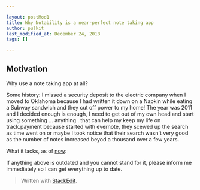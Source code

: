 ```yaml
---

layout: postMod1
title: Why Notability is a near-perfect note taking app
author: pulkit
last_modified_at: December 24, 2018
tags: []

---
```


## Motivation

Why use a note taking app at all?

Some history: I missed a security deposit to the electric company when I moved to Oklahoma because I had written it down on a Napkin while eating a Subway sandwich and they cut off power to my home!  The year was 2011 and I decided enough is enough, I need to get out of my own head and start using something ... anything . that can help my keep my life on track.payment because started with evernote, they scewed up the search as time went on or maybe I took notice that their search wasn't very good as the number of notes increased beyod a thousand over a few years.

What it lacks, as of <u>now</u>:

If anything above is outdated and you cannot stand for it, please inform me immediately so I can get everything up to date.

> Written with [StackEdit](https://stackedit.io/).
<!--stackedit_data:
eyJoaXN0b3J5IjpbLTEyODUxOTMyNDddfQ==
-->